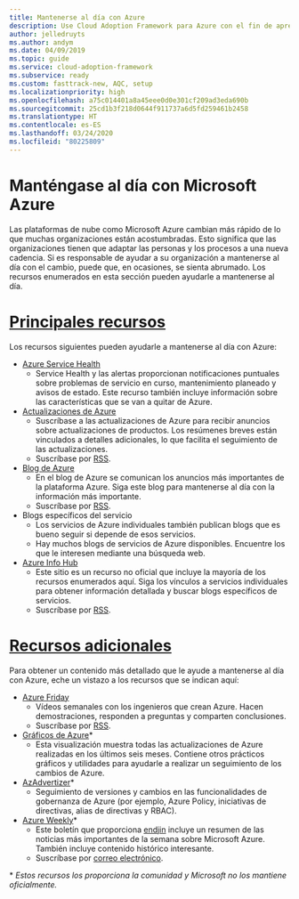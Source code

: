 ```yaml
---
title: Mantenerse al día con Azure
description: Use Cloud Adoption Framework para Azure con el fin de aprender a mantenerse al día y administrar los cambios en la cadencia de la nube de hoy en día.
author: jelledruyts
ms.author: andym
ms.date: 04/09/2019
ms.topic: guide
ms.service: cloud-adoption-framework
ms.subservice: ready
ms.custom: fasttrack-new, AQC, setup
ms.localizationpriority: high
ms.openlocfilehash: a75c014401a8a45eee0d0e301cf209ad3eda690b
ms.sourcegitcommit: 25cd1b3f218d0644f911737a6d5fd259461b2458
ms.translationtype: HT
ms.contentlocale: es-ES
ms.lasthandoff: 03/24/2020
ms.locfileid: "80225809"
---
```

# <a name="stay-current-with-microsoft-azure"></a>Manténgase al día con Microsoft Azure

Las plataformas de nube como Microsoft Azure cambian más rápido de lo que muchas organizaciones están acostumbradas. Esto significa que las organizaciones tienen que adaptar las personas y los procesos a una nueva cadencia. Si es responsable de ayudar a su organización a mantenerse al día con el cambio, puede que, en ocasiones, se sienta abrumado. Los recursos enumerados en esta sección pueden ayudarle a mantenerse al día.

<!-- markdownlint-disable MD025 -->

# <a name="top-resources"></a>[Principales recursos](#tab/TopResources)

<!-- markdownlint-enable MD025 -->

Los recursos siguientes pueden ayudarle a mantenerse al día con Azure:

- [Azure Service Health](https://docs.microsoft.com/azure/service-health/service-health-overview)
  - Service Health y las alertas proporcionan notificaciones puntuales sobre problemas de servicio en curso, mantenimiento planeado y avisos de estado. Este recurso también incluye información sobre las características que se van a quitar de Azure.
- [Actualizaciones de Azure](https://azure.microsoft.com/updates)
  - Suscríbase a las actualizaciones de Azure para recibir anuncios sobre actualizaciones de productos. Los resúmenes breves están vinculados a detalles adicionales, lo que facilita el seguimiento de las actualizaciones.
  - Suscríbase por [RSS](https://azurecomcdn.azureedge.net/updates/feed).
- [Blog de Azure](https://azure.microsoft.com/blog)
  - En el blog de Azure se comunican los anuncios más importantes de la plataforma Azure. Siga este blog para mantenerse al día con la información más importante.
  - Suscríbase por [RSS](https://azurecomcdn.azureedge.net/blog/feed).
- Blogs específicos del servicio
  - Los servicios de Azure individuales también publican blogs que es bueno seguir si depende de esos servicios.
  - Hay muchos blogs de servicios de Azure disponibles. Encuentre los que le interesen mediante una búsqueda web.
- [Azure Info Hub](https://azureinfohub.azurewebsites.net)
  - Este sitio es un recurso no oficial que incluye la mayoría de los recursos enumerados aquí. Siga los vínculos a servicios individuales para obtener información detallada y buscar blogs específicos de servicios.
  - Suscríbase por [RSS](https://azureinfohub.azurewebsites.net/Feed?serviceTitle=Azure).

<!-- markdownlint-disable MD025 -->

# <a name="additional-resources"></a>[Recursos adicionales](#tab/AdditionalResources)

<!-- markdownlint-enable MD025 -->

Para obtener un contenido más detallado que le ayude a mantenerse al día con Azure, eche un vistazo a los recursos que se indican aquí:

- [Azure Friday](https://channel9.msdn.com/Shows/Azure-Friday)
  - Vídeos semanales con los ingenieros que crean Azure. Hacen demostraciones, responden a preguntas y comparten conclusiones.
  - Suscríbase por [RSS](https://channel9.msdn.com/Shows/Azure-Friday/feed).
- [Gráficos de Azure](https://azurecharts.com/)*
  - Esta visualización muestra todas las actualizaciones de Azure realizadas en los últimos seis meses. Contiene otros prácticos gráficos y utilidades para ayudarle a realizar un seguimiento de los cambios de Azure.
- [AzAdvertizer](https://www.azadvertizer.net/)*
  - Seguimiento de versiones y cambios en las funcionalidades de gobernanza de Azure (por ejemplo, Azure Policy, iniciativas de directivas, alias de directivas y RBAC).
- [Azure Weekly](https://azureweekly.info)*
  - Este boletín que proporciona [endjin](https://endjin.com) incluye un resumen de las noticias más importantes de la semana sobre Microsoft Azure. También incluye contenido histórico interesante.
  - Suscríbase por [correo electrónico](https://azureweekly.info).

\* *Estos recursos los proporciona la comunidad y Microsoft no los mantiene oficialmente.*
